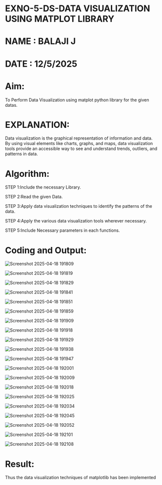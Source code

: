 # EXNO-5-DS-DATA VISUALIZATION USING MATPLOT LIBRARY
# NAME : BALAJI J
# DATE : 12/5/2025

# Aim:
  To Perform Data Visualization using matplot python library for the given datas.

# EXPLANATION:
Data visualization is the graphical representation of information and data. By using visual elements like charts, graphs, and maps, data visualization tools provide an accessible way to see and understand trends, outliers, and patterns in data.

# Algorithm:
STEP 1:Include the necessary Library.

STEP 2:Read the given Data.

STEP 3:Apply data visualization techniques to identify the patterns of the data.

STEP 4:Apply the various data visualization tools wherever necessary.

STEP 5:Include Necessary parameters in each functions.

# Coding and Output:


![Screenshot 2025-04-18 191809](https://github.com/user-attachments/assets/f39b3bc5-fe3b-4dee-bafa-99d766ad00a5)

![Screenshot 2025-04-18 191819](https://github.com/user-attachments/assets/492c6344-67c4-4a2e-8d82-25d378e9626a)

![Screenshot 2025-04-18 191829](https://github.com/user-attachments/assets/d03d07c8-539e-43e2-b6ac-dcb9ad670ac4)

![Screenshot 2025-04-18 191841](https://github.com/user-attachments/assets/f65328ac-7d73-4e98-a199-f3ea76c22415)

![Screenshot 2025-04-18 191851](https://github.com/user-attachments/assets/a9035d17-f175-42e5-b09c-36efe6eeaae5)

![Screenshot 2025-04-18 191859](https://github.com/user-attachments/assets/e1541348-9069-43ed-b8e6-83bcc775889a)

![Screenshot 2025-04-18 191909](https://github.com/user-attachments/assets/3ed36cd1-e58d-45c7-b685-a68585894ea4)

![Screenshot 2025-04-18 191918](https://github.com/user-attachments/assets/057ae647-d202-4729-8b3a-fbb3e3b4e7eb)

![Screenshot 2025-04-18 191929](https://github.com/user-attachments/assets/c557d174-83d9-47a5-b280-f105e1e46ff4)

![Screenshot 2025-04-18 191938](https://github.com/user-attachments/assets/26e2603d-632d-4074-9759-c6fe01ff467a)

![Screenshot 2025-04-18 191947](https://github.com/user-attachments/assets/1ec76ccd-e22e-4b4c-a747-d92c8ec097f7)

![Screenshot 2025-04-18 192001](https://github.com/user-attachments/assets/e85ef4ad-1c07-4e6a-b328-e5e0e2a42e9e)

![Screenshot 2025-04-18 192009](https://github.com/user-attachments/assets/f30dd817-fb70-4656-8375-b0e7758c7413)

![Screenshot 2025-04-18 192018](https://github.com/user-attachments/assets/45a2ff96-1cf5-4e58-bc60-6e792f87fb77)

![Screenshot 2025-04-18 192025](https://github.com/user-attachments/assets/f31f850f-01af-43cf-bee1-78af094567cc)

![Screenshot 2025-04-18 192034](https://github.com/user-attachments/assets/660572ce-fd7d-4989-9a5d-95269f1d6356)

![Screenshot 2025-04-18 192045](https://github.com/user-attachments/assets/a1f5b0a2-b917-4212-8452-3fd0c04ec7e8)

![Screenshot 2025-04-18 192052](https://github.com/user-attachments/assets/0209d009-8de8-4d6e-9531-fdccf135c727)

![Screenshot 2025-04-18 192101](https://github.com/user-attachments/assets/6ae0f453-c10c-473c-90ec-b969fb35d270)

![Screenshot 2025-04-18 192108](https://github.com/user-attachments/assets/941a4ef0-c8c8-471b-917c-e32d609466a2)


# Result:
 Thus the data visualization techniques of matplotlib has been implemented
